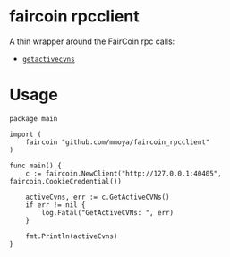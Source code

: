 faircoin rpcclient
==================

A thin wrapper around the FairCoin rpc calls:

* [`getactivecvns`][1]

# Usage

```
package main

import (
    faircoin "github.com/mmoya/faircoin_rpcclient"
)

func main() {
    c := faircoin.NewClient("http://127.0.0.1:40405", faircoin.CookieCredential())

    activeCvns, err := c.GetActiveCVNs()
    if err != nil {
        log.Fatal("GetActiveCVNs: ", err)
    }

    fmt.Println(activeCvns)
}
```


[1]: https://github.com/faircoin/faircoin/blob/v2.0.0/src/rpc/server.h#L203
